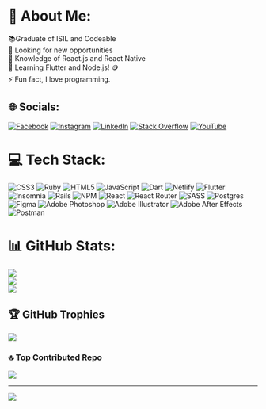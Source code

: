 # 💫 About Me:
📚Graduate of ISIL and Codeable<br>🤝 Looking for new opportunities<br>🌱 Knowledge of React.js and React Native<br>💬 Learning Flutter and Node.js! 🪙<br>⚡ Fun fact, I love programming.


## 🌐 Socials:
[![Facebook](https://img.shields.io/badge/Facebook-%231877F2.svg?logo=Facebook&logoColor=white)](https://facebook.com/davidarvl) [![Instagram](https://img.shields.io/badge/Instagram-%23E4405F.svg?logo=Instagram&logoColor=white)](https://instagram.com/pedroariasv) [![LinkedIn](https://img.shields.io/badge/LinkedIn-%230077B5.svg?logo=linkedin&logoColor=white)](https://linkedin.com/in/pedroarvl) [![Stack Overflow](https://img.shields.io/badge/-Stackoverflow-FE7A16?logo=stack-overflow&logoColor=white)](https://stackoverflow.com/users/19577563) [![YouTube](https://img.shields.io/badge/YouTube-%23FF0000.svg?logo=YouTube&logoColor=white)](https://youtube.com/@davidarvl) 

# 💻 Tech Stack:
![CSS3](https://img.shields.io/badge/css3-%231572B6.svg?style=for-the-badge&logo=css3&logoColor=white) ![Ruby](https://img.shields.io/badge/ruby-%23CC342D.svg?style=for-the-badge&logo=ruby&logoColor=white) ![HTML5](https://img.shields.io/badge/html5-%23E34F26.svg?style=for-the-badge&logo=html5&logoColor=white) ![JavaScript](https://img.shields.io/badge/javascript-%23323330.svg?style=for-the-badge&logo=javascript&logoColor=%23F7DF1E) ![Dart](https://img.shields.io/badge/dart-%230175C2.svg?style=for-the-badge&logo=dart&logoColor=white) ![Netlify](https://img.shields.io/badge/netlify-%23000000.svg?style=for-the-badge&logo=netlify&logoColor=#00C7B7) ![Flutter](https://img.shields.io/badge/Flutter-%2302569B.svg?style=for-the-badge&logo=Flutter&logoColor=white) ![Insomnia](https://img.shields.io/badge/Insomnia-black?style=for-the-badge&logo=insomnia&logoColor=5849BE) ![Rails](https://img.shields.io/badge/rails-%23CC0000.svg?style=for-the-badge&logo=ruby-on-rails&logoColor=white) ![NPM](https://img.shields.io/badge/NPM-%23000000.svg?style=for-the-badge&logo=npm&logoColor=white) ![React](https://img.shields.io/badge/react-%2320232a.svg?style=for-the-badge&logo=react&logoColor=%2361DAFB) ![React Router](https://img.shields.io/badge/React_Router-CA4245?style=for-the-badge&logo=react-router&logoColor=white) ![SASS](https://img.shields.io/badge/SASS-hotpink.svg?style=for-the-badge&logo=SASS&logoColor=white) ![Postgres](https://img.shields.io/badge/postgres-%23316192.svg?style=for-the-badge&logo=postgresql&logoColor=white) 	![Figma](https://img.shields.io/badge/figma-%23F24E1E.svg?style=for-the-badge&logo=figma&logoColor=white) ![Adobe Photoshop](https://img.shields.io/badge/adobephotoshop-%2331A8FF.svg?style=for-the-badge&logo=adobephotoshop&logoColor=white) ![Adobe Illustrator](https://img.shields.io/badge/adobeillustrator-%23FF9A00.svg?style=for-the-badge&logo=adobeillustrator&logoColor=white) ![Adobe After Effects](https://img.shields.io/badge/Adobe%20After%20Effects-9999FF.svg?style=for-the-badge&logo=Adobe%20After%20Effects&logoColor=white) ![Postman](https://img.shields.io/badge/Postman-FF6C37?style=for-the-badge&logo=postman&logoColor=white)
# 📊 GitHub Stats:
![](https://github-readme-stats.vercel.app/api?username=pdroariasvilela&theme=dark&hide_border=false&include_all_commits=false&count_private=false)<br/>
![](https://github-readme-streak-stats.herokuapp.com/?user=pdroariasvilela&theme=dark&hide_border=false)<br/>
![](https://github-readme-stats.vercel.app/api/top-langs/?username=pdroariasvilela&theme=dark&hide_border=false&include_all_commits=false&count_private=false&layout=compact)

## 🏆 GitHub Trophies
![](https://github-profile-trophy.vercel.app/?username=pdroariasvilela&theme=radical&no-frame=false&no-bg=false&margin-w=4)

### 🔝 Top Contributed Repo
![](https://github-contributor-stats.vercel.app/api?username=pdroariasvilela&limit=5&theme=tokyonight&combine_all_yearly_contributions=true)

---
[![](https://visitcount.itsvg.in/api?id=pdroariasvilela&icon=0&color=4)](https://visitcount.itsvg.in)

<!-- Proudly created with GPRM ( https://gprm.itsvg.in ) -->

